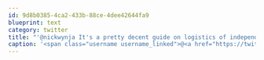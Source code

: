 ```yaml
---
id: 9d8b0385-4ca2-433b-88ce-4dee42644fa9
blueprint: text
category: twitter
title: "'@nickwynja It's a pretty decent guide on logistics of independent travel. I also ordered 'Do Travel Writers go to Hell?"
caption: '<span class="username username_linked">@<a href="https://twitter.com/nickwynja" title="Nick Wynja">nickwynja</a></span> It''s a pretty decent guide on logistics of independent travel. I also ordered ''Do Travel Writers go to Hell?'
---
```


